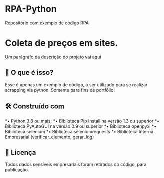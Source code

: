 # RPA-Python
Repositório com exemplo de código RPA
# Coleta de preços em sites.

Um parágrafo da descrição do projeto vai aqui

## 🚀 O que é isso? 

Esse é apenas um exemplo de código, a ser utilizado para se realizar scrapping via python. Somente para fins de portfólio.

## 🛠️ Construído com

*•	Python 3.8 ou mais;
*•	Biblioteca Pip Install na versão 1.3 ou superior
*•	Biblioteca PyAutoGUI na versão 0.9 ou superior
*•	Biblioteca openpyxl
*•	Biblioteca selenium
*•	Biblioteca seleniumrequests
*•	Biblioteca Interna Empresarial (verificar_elemento, gerar_log)


## 📄 Licença

Todos dados sensíveis empresariais foram retirados do código, para publicação.

